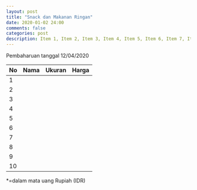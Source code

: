 ```yaml
---
layout: post
title: "Snack dan Makanan Ringan"
date: 2020-01-02 24:00
comments: false
categories: post
description: Item 1, Item 2, Item 3, Item 4, Item 5, Item 6, Item 7, Item 8, Item 9, Item 10
---
```


Pembaharuan tanggal 12/04/2020

| No | Nama | Ukuran | Harga |
|----|------|--------|------:|
| 1 |  |  |  |
| 2 |  |  |  |
| 3 |  |  |  |
| 4 |  |  |  |
| 5 |  |  |  |
| 6 |  |  |  |
| 7 |  |  |  |
| 8 |  |  |  |
| 9 |  |  |  |
| 10 |  |  |  |
*=dalam mata uang Rupiah (IDR)
